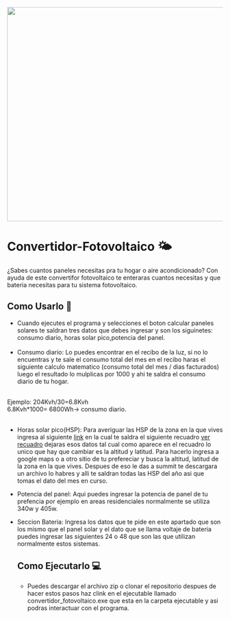 <div>
<img src="https://th.bing.com/th/id/OIG1.KRz_JDlei7AjZGbFY_Z9?w=1024&h=1024&rs=1&pid=ImgDetMain" width= 1000 height=500>
</div>

# Convertidor-Fotovoltaico 🌤️
¿Sabes cuantos paneles necesitas pra tu hogar o aire acondicionado? Con ayuda de este convertifor fotovoltaico te enteraras cuantos necesitas y que bateria necesitas para tu sistema fotovoltaico.

## Como Usarlo 🤔

- Cuando ejecutes el programa y selecciones el boton calcular paneles solares te saldran tres datos que debes ingresar y son los siguinetes: consumo diario, horas solar pico,potencia del panel.<br><br>
- Consumo diario: Lo puedes encontrar en el recibo de la luz, si no lo encuentras y te sale el consumo total del mes en el recibo haras el siguiente calculo matematico (consumo total del mes / dias facturados)
luego el resultado lo mulplicas por 1000 y ahi te saldra el consumo diario de tu hogar.<br>
<br>
Ejemplo: 204Kvh/30=6.8Kvh<br>
          6.8Kvh*1000= 6800Wh-> consumo diario.<br>
  <br>

- Horas solar pico(HSP): Para averiguar las HSP de la zona en la que vives ingresa al siguiente  <a href= "https://power.larc.nasa.gov/data-access-viewer/">link</a> en la cual te saldra el siguiente recuadro <a href="https://drive.google.com/file/d/1hzIYe8IIwGzV9RC0xq5cWsmc-AV2bW74/view?usp=sharing">ver recuadro</a> dejaras esos datos tal cual como aparece en el recuadro lo unico que hay que cambiar es la altitud y latitud. Para hacerlo ingresa a google maps o a otro sitio
de tu prefereciar y busca la altitud, latitud de la zona en la que vives. Despues de eso le das a summit te descargara un archivo lo habres y alli te saldran todas las HSP del año asi que tomas el dato del mes en curso.

- Potencia del panel: Aqui puedes ingresar la potencia de panel de tu prefencia por ejemplo en areas residenciales normalmente se utiliza 340w y 405w.
- Seccion Bateria: Ingresa los datos que te pide en este apartado que son los mismo que el panel solar y el dato que se llama voltaje de bateria puedes ingresar las siguientes 24 o 48 que son las que utilizan normalmente estos sistemas.

  ## Como Ejecutarlo 💻
  - Puedes descargar el archivo zip o clonar el repositorio despues de hacer estos pasos haz clink en el ejecutable llamado convertidor_fotovoltaico.exe que esta en la carpeta ejecutable y asi podras interactuar con el programa.
